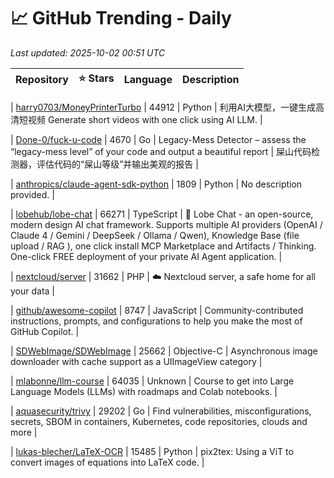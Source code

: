 # 📈 GitHub Trending - Daily

_Last updated: 2025-10-02 00:51 UTC_

| Repository | ⭐ Stars | Language | Description |
|------------|--------:|----------|-------------|

| [harry0703/MoneyPrinterTurbo](https://github.com/harry0703/MoneyPrinterTurbo) | 44912 | Python | 利用AI大模型，一键生成高清短视频 Generate short videos with one click using AI LLM. |

| [Done-0/fuck-u-code](https://github.com/Done-0/fuck-u-code) | 4670 | Go | Legacy-Mess Detector – assess the “legacy-mess level” of your code and output a beautiful report | 屎山代码检测器，评估代码的“屎山等级”并输出美观的报告 |

| [anthropics/claude-agent-sdk-python](https://github.com/anthropics/claude-agent-sdk-python) | 1809 | Python | No description provided. |

| [lobehub/lobe-chat](https://github.com/lobehub/lobe-chat) | 66271 | TypeScript | 🤯 Lobe Chat - an open-source, modern design AI chat framework. Supports multiple AI providers (OpenAI / Claude 4 / Gemini / DeepSeek / Ollama / Qwen), Knowledge Base (file upload / RAG ), one click install MCP Marketplace and Artifacts / Thinking. One-click FREE deployment of your private AI Agent application. |

| [nextcloud/server](https://github.com/nextcloud/server) | 31662 | PHP | ☁️ Nextcloud server, a safe home for all your data |

| [github/awesome-copilot](https://github.com/github/awesome-copilot) | 8747 | JavaScript | Community-contributed instructions, prompts, and configurations to help you make the most of GitHub Copilot. |

| [SDWebImage/SDWebImage](https://github.com/SDWebImage/SDWebImage) | 25662 | Objective-C | Asynchronous image downloader with cache support as a UIImageView category |

| [mlabonne/llm-course](https://github.com/mlabonne/llm-course) | 64035 | Unknown | Course to get into Large Language Models (LLMs) with roadmaps and Colab notebooks. |

| [aquasecurity/trivy](https://github.com/aquasecurity/trivy) | 29202 | Go | Find vulnerabilities, misconfigurations, secrets, SBOM in containers, Kubernetes, code repositories, clouds and more |

| [lukas-blecher/LaTeX-OCR](https://github.com/lukas-blecher/LaTeX-OCR) | 15485 | Python | pix2tex: Using a ViT to convert images of equations into LaTeX code. |
